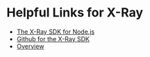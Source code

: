 # Helpful Links for X-Ray

- [The X-Ray SDK for Node.js](https://docs.aws.amazon.com/xray/latest/devguide/xray-sdk-nodejs.html)
- [Github for the X-Ray SDK](https://github.com/aws/aws-xray-sdk-node)
- [Overview](https://docs.aws.amazon.com/xray/latest/devguide/aws-xray.html)

